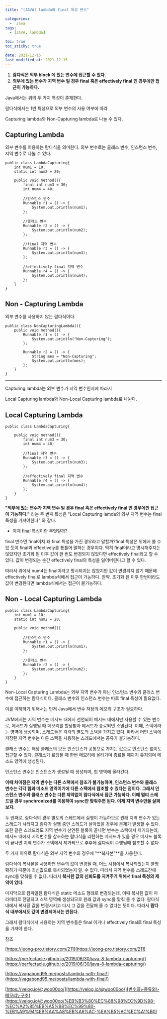 ```yaml
---
title: "[JAVA] lambda와 final 특성 변수"

categories:
  -  Java
tags:
  - [JAVA, lambda]

toc: true
toc_sticky: true

date: 2021-12-15
last_modified_at: 2021-12-15
---
```


1.  **람다식은 외부 block 에 있는 변수에 접근할 수 있다.**
2.  **외부에 있는 변수가 지역 변수 일 경우 final 혹은 effectively final 인 경우에만 접근이 가능하다.**

Java에서는 위의 두 가지 특성이 존재한다.

람다식에서는 1번 특성으로 외부 변수의 사용 여부에 따라

Capturing lambda와 Non-Capturing lambda로 나눌 수 있다.

## **Capturing Lambda**

외부 변수를 이용하는 람다식을 의미한다. 외부 변수로는 클래스 변수, 인스턴스 변수, 지역 변수로 나눌 수 있다.

```
public class LambdaCapturing{
	int num1 = 10;
    static int num2 = 20;

    public void method(){
    	final int num3 = 30;
        int num4 = 40;

        //인스턴스 변수
        Runnable r1 = () -> {
        	System.out.println(num1);
        };

        //클래스 변수
        Runnable r2 = () -> {
        	System.out.println(num2);
        };

        //final 지역 변수
        Runnable r3 = () -> {
        	System.out.println(num3);
        };

        //effectively final 지역 변수
        Runnable r4 = () -> {
        	System.out.println(num4);
        };
    }
}
```

## **Non - Capturing Lambda**

외부 변수를 사용하지 않는 람다식이다.

```
public class NonCapturingLambda(){
	public void method(){
    	Runnable r1 = () -> {
        	System.out.println("Non-Capturing");
        };

        Runnable r2 = () -> {
        	String mes = "Non-Capturing";
            System.out.println(mes);
        };
    }
}
```

---

Capturing lambda는 외부 변수가 지역 변수인지에 따라서

Local Capturing lambda와 Non-Local Capturing lambda로 나뉜다.

## **Local Capturing Lambda**

```
public class LambdaCapturing{

    public void method(){
    	final int num3 = 30;
        int num4 = 40;

        //final 지역 변수
        Runnable r3 = () -> {
        	System.out.println(num3);
        };

        //effectively final 지역 변수
        Runnable r4 = () -> {
        	System.out.println(num4);
        };
    }
}
```

**"외부에 있는 변수가 지역 변수 일 경우 final 혹은 effectively final 인 경우에만 접근이 가능하다."** 라는 두 번째 특성은 "Local Capturing lamda의 외부 지역 변수는 final 특성을 가져야한다" 와 같다.

- 이때 final 특성이란 무엇일까?

final 변수면 final이지 왜 final 특성을 가진 경우라고 말할까?final 특성은 위에서 볼 수 있 듯이 final과 effectively를 통틀어 말하는 경우이다. 딱히 final이라고 명시해주지는 않았지만 초기화 된 이후 값이 한 번도 변경되지 않았다면 effectively final라고 할 수 있다. 값이 변경되는 순간 effectively final의 특성을 잃어버린다고 할 수 있다.

따라서 위에서 num4는 final이라고 명시되지는 않았지만 값이 변경되지 않기 때문에 effectively final로 lambda식에서 접근이 가능하다. 만약. 초기화 된 이후 한번이라도 값이 변경된다면 lambda식에서는 접근이 불가능하다.

## **Non - Local Capturing Lambda**

```
public class LambdaCapturing{
	int num1 = 10;
    static int num2 = 20;

    public void method(){

        //인스턴스 변수
        Runnable r1 = () -> {
        	System.out.println(num1);
        };

        //클래스 변수
        Runnable r2 = () -> {
        	System.out.println(num2);
        };
    }
}
```

Non-Local Capturing Lambda는 외부 지역 변수가 아닌 인스턴스 변수와 클래스 변수에 접근하는 람다식이다. 클래스 변수와 인스턴스 변수는 따로 final 특성이 필요없다.

이를 이해하기 위해서는 먼저 Java에서 변수 저장의 메모리 구조가 필요하다.

JVM에서는 지역 변수는 메서드 내에서 선언되어 메서드 내에서만 사용할 수 있는 변수로, 메서드가 실행될 때 메모리를 할당받아 메서드가 종료되면 소멸된다. 이때, 스택이라는 영역에 생성되며, 스레드들은 각각의 별도의 스택을 가지고 있다. 따라서 어떤 스택에 저장된 지역 변수는 다른 스택을 사용하는 스레드에서는 공유가 불가능하다.

클래스 변수는 해당 클래스의 모든 인스턴스가 공통으로 가지는 값으로 인스턴스 없이도 접근할 수 있다. 클래스가 로딩될 때 한번 메모리에 올라가며 종료될 때까지 유지되며 메소드 영역에 생성된다.

인스턴스 변수는 인스턴스가 생성될 때 생성되며, 힙 영역에 올라간다.

**이때 차이점은 지역 변수는 다른 스택에서 참조가 불가능하며, 인스턴스 변수와 클래스 변수는 각각 힙과 메소드 영역이기에 다른 스택에서 참조할 수 있다는 점이다**. **그래서 인스턴스 변수와 클래스 변수는 다른 제약없이 람다식에서 접근 가능하다. 이때 멀티 스레드일 경우 synchronized를 이용하여 sync만 맞춰주면 된다. 이제 지역 변수만을 살펴보자.**

두 번째로, 람다식의 경우 별도의 스레드에서 실행이 가능하므로 원래 지역 변수가 있는 스레드가 사라지고 람다가 실행 중인 스레드가 살아있을 경우에 문제가 발생할 수 있다. 또한 같은 스레드라도 지역 변수가 선언된 블록이 끝나면 변수는 스택에서 제거되는데, 메서드 내에서 지역변수를 참조하는 람다식을 리턴하는 메서드가 있을 경우 메서드 블록이 끝나면 지역 변수가 스택에서 제거되므로 추후에 람다식이 수행될때 참조할 수 없다.

두 가지 이유로 람다식은 외부 지역 변수의 경우에 "**복사본"**을 사용한다.

람다식이 복사본을 사용하면 변수의 값이 변경될 때, 어느 시점에서 복사되었는지 불명확하기 때문에 최신값으로 복사되었는지 알. 수 없다. 따라서 지역 변수를 스레드간에 sync를 맞춰줄 수 없다. 따라서 **복사한 값의 신뢰도를 지켜주기 위해서 final 특성의 제약이 있다.**

마지막으로 컴파일된 람다식은 static 메소드 형태로 변경되는데, 이때 복사된 값이 파라미터로 전달되고 스택 영역에 생성되므로 원래 값과 sync를 맞춰 줄 수 없다. 람다식내에서 복사된 값을 변경시키고 다시 그 값을 전달해 줄 수 없다는 뜻이다. 따라서 **람다식 내부에서도 값이 변경되어서는 안된다.**

그래서 람다식에서 사용하는 지역 변수들은 final 이거나 effectively final로 final 특성을 가져야 한다.

참조

[https://jeong-pro.tistory.com/211](https://jeong-pro.tistory.com/211)

[https://perfectacle.github.io/2019/06/30/java-8-lambda-capturing/](https://perfectacle.github.io/2019/06/30/java-8-lambda-capturing/)

[https://vagabond95.me/posts/lambda-with-final/](https://vagabond95.me/posts/lambda-with-final/)

[https://velog.io/@woo00oo/](https://velog.io/@woo00oo/)[변수의\-종류와\-메모리\-구조](https://velog.io/@woo00oo/%EB%B3%80%EC%88%98%EC%9D%98-%EC%A2%85%EB%A5%98%EC%99%80-%EB%A9%94%EB%AA%A8%EB%A6%AC-%EA%B5%AC%EC%A1%B0)
